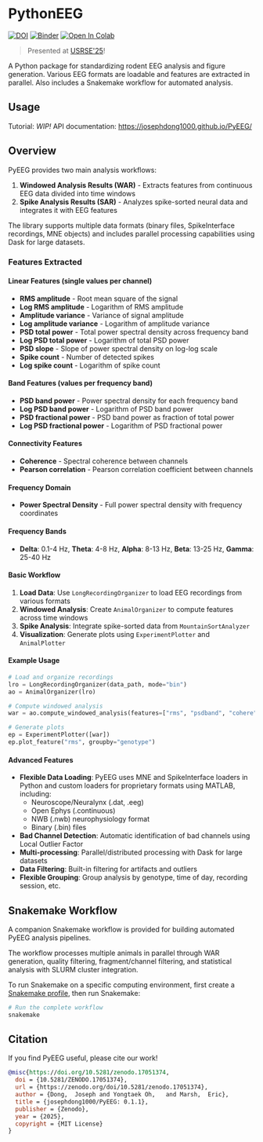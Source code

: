 # PythonEEG

[![DOI](https://zenodo.org/badge/DOI/10.5281/zenodo.15780751.svg)](https://doi.org/10.5281/zenodo.15780751)
[![Binder](https://mybinder.org/badge_logo.svg)](https://mybinder.org/v2/gh/josephdong1000/PyEEG/HEAD) 
[![Open In Colab](https://colab.research.google.com/assets/colab-badge.svg)](https://colab.research.google.com/github/josephdong1000/PyEEG/)

> Presented at [USRSE'25](https://doi.org/10.5281/zenodo.17274681)!

A Python package for standardizing rodent EEG analysis and figure generation. Various EEG formats are loadable and features are extracted in parallel. Also includes a Snakemake workflow for automated analysis.

## Usage

Tutorial: *WIP!*
API documentation: https://josephdong1000.github.io/PyEEG/

## Overview

PyEEG provides two main analysis workflows:

1. **Windowed Analysis Results (WAR)** - Extracts features from continuous EEG data divided into time windows
2. **Spike Analysis Results (SAR)** - Analyzes spike-sorted neural data and integrates it with EEG features

The library supports multiple data formats (binary files, SpikeInterface recordings, MNE objects) and includes parallel processing capabilities using Dask for large datasets.

### Features Extracted

#### Linear Features (single values per channel)
- **RMS amplitude** - Root mean square of the signal
- **Log RMS amplitude** - Logarithm of RMS amplitude  
- **Amplitude variance** - Variance of signal amplitude
- **Log amplitude variance** - Logarithm of amplitude variance
- **PSD total power** - Total power spectral density across frequency band
- **Log PSD total power** - Logarithm of total PSD power
- **PSD slope** - Slope of power spectral density on log-log scale
- **Spike count** - Number of detected spikes
- **Log spike count** - Logarithm of spike count

#### Band Features (values per frequency band)
- **PSD band power** - Power spectral density for each frequency band
- **Log PSD band power** - Logarithm of PSD band power
- **PSD fractional power** - PSD band power as fraction of total power
- **Log PSD fractional power** - Logarithm of PSD fractional power

#### Connectivity Features
- **Coherence** - Spectral coherence between channels
- **Pearson correlation** - Pearson correlation coefficient between channels

#### Frequency Domain
- **Power Spectral Density** - Full power spectral density with frequency coordinates

#### Frequency Bands
- **Delta**: 0.1-4 Hz, **Theta**: 4-8 Hz, **Alpha**: 8-13 Hz, **Beta**: 13-25 Hz, **Gamma**: 25-40 Hz

#### Basic Workflow
1. **Load Data**: Use `LongRecordingOrganizer` to load EEG recordings from various formats
2. **Windowed Analysis**: Create `AnimalOrganizer` to compute features across time windows
3. **Spike Analysis**: Integrate spike-sorted data from `MountainSortAnalyzer`
4. **Visualization**: Generate plots using `ExperimentPlotter` and `AnimalPlotter`

#### Example Usage
```python
# Load and organize recordings
lro = LongRecordingOrganizer(data_path, mode="bin")
ao = AnimalOrganizer(lro)

# Compute windowed analysis
war = ao.compute_windowed_analysis(features=["rms", "psdband", "cohere"])

# Generate plots
ep = ExperimentPlotter([war])
ep.plot_feature("rms", groupby="genotype")
```

#### Advanced Features
- **Flexible Data Loading**: PyEEG uses MNE and SpikeInterface loaders in Python and custom loaders for proprietary formats using MATLAB, including:
  - Neuroscope/Neuralynx (.dat, .eeg)
  - Open Ephys (.continuous)
  - NWB (.nwb) neurophysiology format
  - Binary (.bin) files
- **Bad Channel Detection**: Automatic identification of bad channels using Local Outlier Factor
- **Multi-processing**: Parallel/distributed processing with Dask for large datasets
- **Data Filtering**: Built-in filtering for artifacts and outliers
- **Flexible Grouping**: Group analysis by genotype, time of day, recording session, etc.

## Snakemake Workflow

A companion Snakemake workflow is provided for building automated PyEEG analysis pipelines.

The workflow processes multiple animals in parallel through WAR generation, quality filtering, fragment/channel filtering, and statistical analysis with SLURM cluster integration.

To run Snakemake on a specific computing environment, first create a [Snakemake profile](https://github.com/snakemake-profiles/doc), then run Snakemake:

```bash
# Run the complete workflow
snakemake
```


## Citation

If you find PyEEG useful, please cite our work!

```bibtex
@misc{https://doi.org/10.5281/zenodo.17051374,
  doi = {10.5281/ZENODO.17051374},
  url = {https://zenodo.org/doi/10.5281/zenodo.17051374},
  author = {Dong,  Joseph and Yongtaek Oh,   and Marsh,  Eric},
  title = {josephdong1000/PyEEG: 0.1.1},
  publisher = {Zenodo},
  year = {2025},
  copyright = {MIT License}
}
```